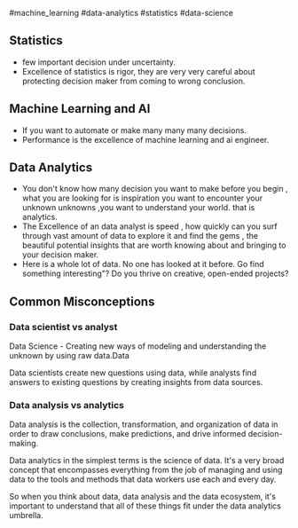 #machine_learning 
#data-analytics 
#statistics 
#data-science

## Statistics
- few important decision under uncertainty. 
- Excellence of statistics is rigor, they are very very careful about protecting decision maker from coming to wrong conclusion. 

## Machine Learning and AI
- If you want to automate or make many many many decisions.
- Performance is the excellence of machine learning and ai engineer. 

## Data Analytics
- You don't know how many decision you want to make before you begin , what you are looking for is inspiration you want to encounter your unknown unknowns ,you want to understand your world. that is analytics.
- The Excellence of an data analyst is speed , how quickly can you surf through vast amount of data to explore it and find the gems , the beautiful potential insights that are worth knowing about and bringing to your decision maker. 
- Here is a whole lot of data. No one has looked at it before. Go find something interesting"? Do you thrive on creative, open-ended projects? 

## Common Misconceptions 

### Data scientist vs analyst

 Data Science - Creating new ways of modeling and understanding the unknown by using raw data.Data 

 Data scientists create new questions using data, while analysts find answers to existing questions by creating insights from data sources.

### Data analysis vs analytics

 Data analysis is the collection, transformation, and organization of data in order to draw conclusions, make predictions, and drive informed decision-making.

 Data analytics in the simplest terms is the science of data. It's a very broad concept that encompasses everything from the job of managing and using data to the tools and methods that data workers use each and every day.

 So when you think about data, data analysis and the data ecosystem, it's important to understand that all of these things fit under the data analytics umbrella.